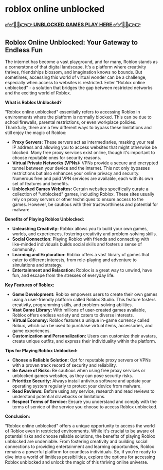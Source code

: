 # roblox online unblocked

### [✅✅🔴🔴👉👉 UNBLOCKED GAMES PLAY HERE ✅✅🔴🔴👉👉](https://topstoryindia.com)

## Roblox Online Unblocked: Your Gateway to Endless Fun

The internet has become a vast playground, and for many, Roblox stands as a cornerstone of that digital landscape. It's a platform where creativity thrives, friendships blossom, and imagination knows no bounds. But sometimes, accessing this world of virtual wonder can be a challenge, especially when access to websites is restricted. Enter "Roblox online unblocked" - a solution that bridges the gap between restricted networks and the exciting world of Roblox.

**What is Roblox Unblocked?**

"Roblox online unblocked" essentially refers to accessing Roblox in environments where the platform is normally blocked. This can be due to school firewalls, parental restrictions, or even workplace policies. Thankfully, there are a few different ways to bypass these limitations and still enjoy the magic of Roblox:

* **Proxy Servers:** These servers act as intermediaries, masking your real IP address and allowing you to access websites that might otherwise be blocked. Many free proxy services exist online, though it's important to choose reputable ones for security reasons.
* **Virtual Private Networks (VPNs):** VPNs provide a secure and encrypted tunnel between your device and the internet. This not only bypasses restrictions but also enhances your online privacy and security. Numerous free and paid VPN services are available, each with its own set of features and benefits.
* **Unblocked Games Websites:** Certain websites specifically curate a collection of "unblocked" games, including Roblox. These sites usually rely on proxy servers or other techniques to ensure access to the games. However, be cautious with their trustworthiness and potential for malware.

**Benefits of Playing Roblox Unblocked:**

* **Unleashing Creativity:** Roblox allows you to build your own games, worlds, and experiences, fostering creativity and problem-solving skills. 
* **Social Connection:** Playing Roblox with friends and connecting with like-minded individuals builds social skills and fosters a sense of community.
* **Learning and Exploration:** Roblox offers a vast library of games that cater to different interests, from role-playing and adventure to simulations and strategy.
* **Entertainment and Relaxation:** Roblox is a great way to unwind, have fun, and escape from the stresses of everyday life.

**Key Features of Roblox:**

* **Game Development:** Roblox empowers users to create their own games using a user-friendly platform called Roblox Studio. This feature fosters creativity, programming skills, and problem-solving abilities.
* **Vast Game Library:** With millions of user-created games available, Roblox offers endless variety and caters to diverse interests.
* **Virtual Economy:** Roblox features a unique in-game currency called Robux, which can be used to purchase virtual items, accessories, and game experiences.
* **Customization and Personalization:** Users can customize their avatars, create unique outfits, and express their individuality within the platform.

**Tips for Playing Roblox Unblocked:**

* **Choose a Reliable Solution:** Opt for reputable proxy servers or VPNs with a proven track record of security and reliability.
* **Be Aware of Risks:** Be cautious when using free proxy services or unblocked games websites, as they can pose security risks.
* **Prioritize Security:** Always install antivirus software and update your operating system regularly to protect your device from malware.
* **Read Reviews:** Before using any service, research and read reviews to understand potential drawbacks or limitations.
* **Respect Terms of Service:** Ensure you understand and comply with the terms of service of the service you choose to access Roblox unblocked.

**Conclusion:**

"Roblox online unblocked" offers a unique opportunity to access the world of Roblox even in restricted environments. While it's crucial to be aware of potential risks and choose reliable solutions, the benefits of playing Roblox unblocked are undeniable. From fostering creativity and building social connections to providing entertainment and learning opportunities, Roblox remains a powerful platform for countless individuals. So, if you're ready to dive into a world of limitless possibilities, explore the options for accessing Roblox unblocked and unlock the magic of this thriving online universe. 
